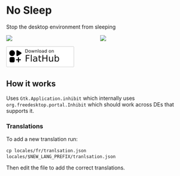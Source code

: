 # No Sleep

Stop the desktop environment from sleeping

<div style="display:flex;">
<img style="width:25em" src="https://raw.githubusercontent.com/sigmaSd/NoSleep/master/assets/on.png"/>
<img style="width:25em" src="https://raw.githubusercontent.com/sigmaSd/NoSleep/master/assets/off.png"/>
</div>

[![Get it from FlatHub](https://raw.githubusercontent.com/hmlendea/readme-assets/master/badges/stores/flathub.png)](https://flathub.org/apps/io.github.sigmasd.nosleep)

## How it works

Uses `Gtk.Application.inhibit` which internally uses `org.freedesktop.portal.Inhibit` which should work across DEs that supports it.

### Translations

To add a new translation run:
```
cp locales/fr/tranlsation.json locales/$NEW_LANG_PREFIX/tranlsation.json
```
Then edit the file to add the correct translations. 
